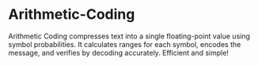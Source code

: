# Arithmetic-Coding
Arithmetic Coding compresses text into a single floating-point value using symbol probabilities. It calculates ranges for each symbol, encodes the message, and verifies by decoding accurately. Efficient and simple!
